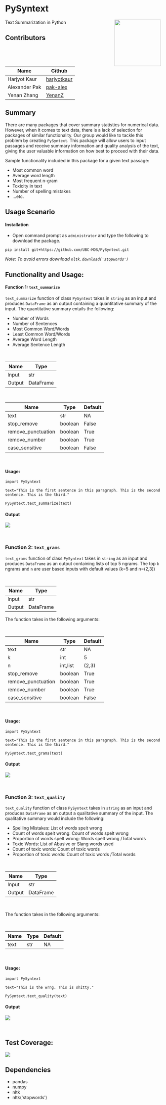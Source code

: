# PySyntext

<img src="img/PySyntext_logo.PNG" align="right" height="150" width="150"/>

Text Summarization in Python

## Contributors

|Name | Github |
|---|---|
| Harjyot Kaur |[harjyotkaur](https://github.com/HarjyotKaur)  |
| Alexander Pak | [pak-alex](https://github.com/pak-alex) |
| Yenan Zhang |[YenanZ](https://github.com/YenanZ)  |

## Summary

There are many packages that cover summary statistics for numerical data. However, when it comes to text data, there is a lack of selection for packages of similar functionality. Our group would like to tackle this problem by creating `PySyntext`. This package will allow users to input passages and receive summary information and quality analysis of the text, giving the user valuable information on how best to proceed with their data.

Sample functionality included in this package for a given text passage:

* Most common word
* Average word length
* Most frequent n-gram
* Toxicity in text
* Number of spelling mistakes
* ...etc.


## Usage Scenario

#### Installation

 * Open command prompt as `administrator` and type the following to download the package.

 `pip install git+https://github.com/UBC-MDS/PySyntext.git`

*Note: To avoid errors download `nltk.download('stopwords')`*


## Functionality and Usage:

#### Function 1: `text_summarize`

`text_summarize` function of class `PySyntext` takes in `string` as an input and produces `DataFrame` as an output containing a quantitative summary of the input. The quantitative summary entails the following:

- Number of Words
- Number of Sentences
- Most Common Word/Words
- Least Common Word/Words
- Average Word Length
- Average Sentence Length

<br>

| Name | Type |
|---|---|
| Input | str |
| Output | DataFrame |

<br>

| Name | Type | Default|
|---|---|---|
| text | str | NA |  
| stop_remove | boolean | False |
| remove_punctuation | boolean | True |
| remove_number |  boolean | True |
| case_sensitive |  boolean | False |

<br>

#### Usage:

```
import PySyntext

text="This is the first sentence in this paragraph. This is the second sentence. This is the third."

PySyntext.text_summarize(text)

```

#### Output

![](img\text_summarize_ex.PNG)

<br>

### Function 2: `text_grams`

`text_grams` function of class `PySyntext` takes in `string` as an input and produces `DataFrame` as an output containing lists of top 5 ngrams. The top `k` ngrams and `n` are user based inputs with default values (k=5 and n=(2,3))

<br>

| Name | Type |
|---|---|
| Input | str |
| Output | DataFrame |


The function takes in the following arguments:

<br>

| Name | Type | Default|
|---|---|---|
| text | str | NA |
| k | int | 5 |
| n | int,list | (2,3) |
| stop_remove | boolean | True |
| remove_punctuation | boolean | True |
| remove_number |  boolean | True |
| case_sensitive |  boolean | False |


<br>

#### Usage:

```
import PySyntext

text="This is the first sentence in this paragraph. This is the second sentence. This is the third."

PySyntext.text_grams(text)

```
#### Output

![](img\text_grams_ex.PNG)

<br>

### Function 3: `text_quality`

`text_quality` function of class `PySyntext` takes in `string` as an input and produces `DataFrame` as an output a qualitative summary of the input. The qualitative summary would include the following:

- Spelling Mistakes: List of words spelt wrong
- Count of words spelt wrong: Count of words spelt wrong
- Proportion of words spelt wrong: Words spelt wrong /Total words
- Toxic Words: List of Abusive or Slang words used
- Count of toxic words: Count of toxic words
- Proportion of toxic words: Count of toxic words /Total words

<br>

| Name | Type |
|---|---|
| Input | str |
| Output | DataFrame |

<br>

The function takes in the following arguments:

<br>

| Name | Type | Default|
|---|---|---|
| text | str | NA |

<br>

#### Usage:

```
import PySyntext

text="This is the wrng. This is shitty."

PySyntext.text_quality(text)

```
#### Output

![](img\text_quality_ex.PNG)

<br>

## Test Coverage:

![](img/PySyntext_Coverage.PNG)


## Dependencies

* pandas
* numpy
* nltk
* nltk('stopwords')
